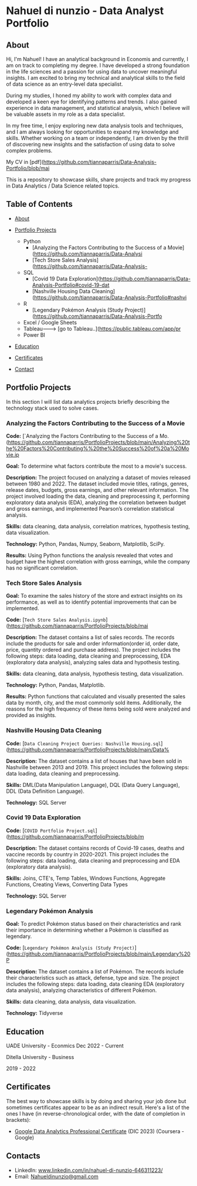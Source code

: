 # Nahuel di nunzio - Data Analyst Portfolio
## About
Hi, I'm Nahuel! I have an analytical background in Economis and currently, I am on track to completing my degree. I have developed a strong foundation in the life sciences and a passion for using data to uncover meaningful insights. I am excited to bring my technical and analytical skills to the field of data science as an entry-level data specialist. 

During my studies, I honed my ability to work with complex data and developed a keen eye for identifying patterns and trends. I also gained experience in data management, and statistical analysis, which I believe will be valuable assets in my role as a data specialist.

In my free time, I enjoy exploring new data analysis tools and techniques, and I am always looking for opportunities to expand my knowledge and skills. Whether working on a team or independently, I am driven by the thrill of discovering new insights and the satisfaction of using data to solve complex problems.

My CV in [pdf](https://github.com/tiannaparris/Data-Analysis-Portfolio/blob/mai

This is a repository to showcase skills, share projects and track my progress in Data Analytics / Data Science related topics.

## Table of Contents
- [About](https://github.com/NahuelDinunzio/NahuelDinunzio.github.io?tab=readme-ov-file#about)
- [Portfolio Projects](https://github.com/NahuelDinunzio/NahuelDinunzio.github.io?tab=readme-ov-file#portfolio-projects)
  - Python
    - [Analyzing the Factors Contributing to the Success of a Movie](https://github.com/tiannaparris/Data-Analysi
    - [Tech Store Sales Analysis](https://github.com/tiannaparris/Data-Analysis-
  - SQL
    - [Covid 19 Data Exploration](https://github.com/tiannaparris/Data-Analysis-Portfolio#covid-19-dat
    - [Nashville Housing Data Cleaning](https://github.com/tiannaparris/Data-Analysis-Portfolio#nashvi
  - R
    - [Legendary Pokémon Analysis (Study Project)](https://github.com/tiannaparris/Data-Analysis-Portfo
  - Excel / Google Sheets
  - Tableau---> [go to Tableau..](https://public.tableau.com/app/pr
  - Power BI
  


- [Education](https://github.com/NahuelDinunzio/NahuelDinunzio.github.io?tab=readme-ov-file#education)
- [Certificates](https://github.com/NahuelDinunzio/NahuelDinunzio.github.io?tab=readme-ov-file#certificates)
- [Contact](https://github.com/NahuelDinunzio/NahuelDinunzio.github.io?tab=readme-ov-file#contacts)
## Portfolio Projects
In this section I will list data analytics projects briefly describing the technology stack used to solve cases.

### Analyzing the Factors Contributing to the Success of a Movie
**Code:** [`Analyzing the Factors Contributing to the Success of a Mo.
(https://github.com/tiannaparris/PortfolioProjects/blob/main/Analyzing%20the%20Factors%20Contributing%%20the%20Success%20of%20a%20Movie.ip

**Goal:** To determine what factors contribute the most to a movie's success.

**Description:** The project focused on analyzing a dataset of movies released between 1980 and 2022. The dataset included movie titles, ratings, genres, release dates, budgets, gross earnings, and other relevant information. The project involved loading the data, cleaning and preprocessing it, performing exploratory data analysis (EDA), analyzing the correlation between budget and gross earnings, and implemented Pearson’s correlation statistical analysis.

**Skills:** data cleaning, data analysis, correlation matrices, hypothesis testing, data visualization.

**Technology:** Python, Pandas, Numpy, Seaborn, Matplotlib, SciPy.

**Results:** Using Python functions the analysis revealed that votes and budget have the highest correlation with gross earnings, while the company has no significant correlation.

### Tech Store Sales Analysis

**Goal:** To examine the sales history of the store and extract insights on its performance, as well as to identify potential improvements that can be implemented.

**Code:** [`Tech Store Sales Analysis.ipynb`](https://github.com/tiannaparris/PortfolioProjects/blob/mai

**Description:** The dataset contains a list of sales records.  The records include the products for sale and order information(order id, order date, price, quantity ordered and purchase address). The project includes the following steps: data loading, data cleaning and preprocessing, EDA (exploratory data analysis), analyzing sales data and hypothesis testing.

**Skills:** data cleaning, data analysis, hypothesis testing, data visualization.

**Technology:** Python, Pandas, Matplotlib.

**Results:** Python functions that calculated and visually presented the sales data by month, city, and the most commonly sold items. Additionally, the reasons for the high frequency of these items being sold were analyzed and provided as insights.



### Nashville Housing Data Cleaning
**Code:** [`Data Cleaning Project Queries: Nashville Housing.sql`](https://github.com/tiannaparris/PortfolioProjects/blob/main/Data%

**Description:** The dataset contains a list of houses that have been sold in Nashville between 2013 and 2019. This project includes the following steps: data loading, data cleaning and preprocessing.


**Skills:** DML(Data Manipulation Language), DQL (Data Query Language), DDL (Data Definition Language).

**Technology:** SQL Server


### Covid 19 Data Exploration
**Code:** [`COVID Portfolio Project.sql`](https://github.com/tiannaparris/PortfolioProjects/blob/m

**Description:** The dataset contains records of Covid-19 cases, deaths and vaccine records by country in 2020-2021. This project includes the following steps: data loading, data cleaning and preprocessing and EDA (exploratory data analysis).

**Skills:** Joins, CTE's, Temp Tables, Windows Functions, Aggregate Functions, Creating Views, Converting Data Types

**Technology:** SQL Server



### Legendary Pokémon Analysis

**Goal:** To predict Pokémon status based on their characteristics and rank their importance in determining whether a Pokémon is classified as legendary.

**Code:** [`Legendary Pokémon Analysis (Study Project)`](https://github.com/tiannaparris/PortfolioProjects/blob/main/Legendary%20P

**Description:** The dataset contains a list of  Pokémon.  The records include their characteristics such as attack, defense, type and size. The project includes the following steps: data loading, data cleaning EDA (exploratory data analysis), analyzing characteristics of different Pokémon.

**Skills:** data cleaning, data analysis, data visualization.

**Technology:** Tidyverse 





## Education
UADE University - Econmics
Dec 2022 - Current

Ditella University - Business

2019 - 2022


## Certificates
The best way to showcase skills is by doing and sharing your job done but sometimes certificates appear to be as an indirect result. Here's a list of the ones I have (in reverse-chronological order, with the date of completion in brackets):
- [Google Data Analytics Professional Certificate](https://www.course) (DIC 2023) (Coursera - Google)


## Contacts
- LinkedIn: www.linkedin.com/in/nahuel-di-nunzio-646311223/
- Email: Nahueldinunzio@gmail.com

